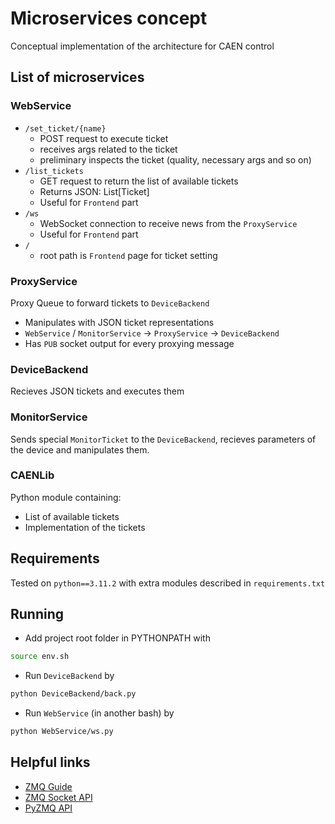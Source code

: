# Microservices concept

Conceptual implementation of the architecture for CAEN control

## List of microservices

### WebService
* `/set_ticket/{name}`
  * POST request to execute ticket
  * receives args related to the ticket
  * preliminary inspects the ticket (quality, necessary args and so on)
* `/list_tickets`
  * GET request to return the list of available tickets
  * Returns JSON: List[Ticket]
  * Useful for `Frontend` part
* `/ws`
  * WebSocket connection to receive news from the `ProxyService`
  * Useful for `Frontend` part
* `/`
  * root path is `Frontend` page for ticket setting

### ProxyService
Proxy Queue to forward tickets to `DeviceBackend`
* Manipulates with JSON ticket representations
* `WebService` / `MonitorService` → `ProxyService` → `DeviceBackend`
* Has `PUB` socket output for every proxying message

### DeviceBackend
Recieves JSON tickets and executes them


### MonitorService
Sends special `MonitorTicket` to the `DeviceBackend`, recieves parameters of the device and manipulates them.


### CAENLib
Python module containing:
* List of available tickets
* Implementation of the tickets

## Requirements
Tested on `python==3.11.2` with extra modules described in `requirements.txt`

## Running

* Add project root folder in PYTHONPATH with
```bash
source env.sh
```
* Run `DeviceBackend` by
```bash
python DeviceBackend/back.py
```
* Run `WebService` (in another bash) by
```bash
python WebService/ws.py
```


## Helpful links
* [ZMQ Guide](https://zguide.zeromq.org/)
* [ZMQ Socket API](https://zeromq.org/socket-api/)
* [PyZMQ API](https://pyzmq.readthedocs.io/en/latest/api/zmq.html)